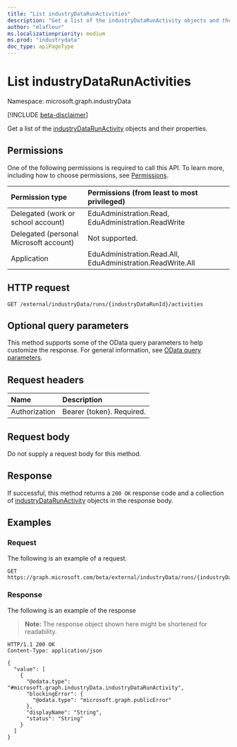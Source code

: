 ```yaml
---
title: "List industryDataRunActivities"
description: "Get a list of the industryDataRunActivity objects and their properties."
author: "mlafleur"
ms.localizationpriority: medium
ms.prod: "industrydata"
doc_type: apiPageType
---
```


# List industryDataRunActivities

Namespace: microsoft.graph.industryData

[!INCLUDE [beta-disclaimer](../../includes/beta-disclaimer.md)]

Get a list of the [industryDataRunActivity](../resources/industrydata-industrydatarunactivity.md) objects and their properties.

## Permissions

One of the following permissions is required to call this API. To learn more, including how to choose permissions, see [Permissions](/graph/permissions-reference).

| Permission type                        | Permissions (from least to most privileged)                 |
| :------------------------------------- | :---------------------------------------------------------- |
| Delegated (work or school account)     | EduAdministration.Read, EduAdministration.ReadWrite         |
| Delegated (personal Microsoft account) | Not supported.                                              |
| Application                            | EduAdministration.Read.All, EduAdministration.ReadWrite.All |

## HTTP request

<!-- {
  "blockType": "ignored"
}
-->

```http
GET /external/industryData/runs/{industryDataRunId}/activities
```

## Optional query parameters

This method supports some of the OData query parameters to help customize the response. For general information, see [OData query parameters](/graph/query-parameters).

## Request headers

| Name          | Description               |
| :------------ | :------------------------ |
| Authorization | Bearer {token}. Required. |

## Request body

Do not supply a request body for this method.

## Response

If successful, this method returns a `200 OK` response code and a collection of [industryDataRunActivity](../resources/industrydatarunactivity.md) objects in the response body.

## Examples

### Request

The following is an example of a request.

<!-- {
  "blockType": "request",
  "name": "list_industrydatarunactivity"
}
-->

```http
GET https://graph.microsoft.com/beta/external/industryData/runs/{industryDataRunId}/activities
```

### Response

The following is an example of the response

> **Note:** The response object shown here might be shortened for readability.

<!-- {
  "blockType": "response",
  "truncated": true,
  "@odata.type": "Collection(microsoft.graph.industryData.industryDataRunActivity)"
}
-->

```http
HTTP/1.1 200 OK
Content-Type: application/json

{
  "value": [
    {
      "@odata.type": "#microsoft.graph.industryData.industryDataRunActivity",
      "blockingError": {
        "@odata.type": "microsoft.graph.publicError"
      },
      "displayName": "String",
      "status": "String"
    }
  ]
}
```
